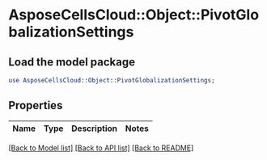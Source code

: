 # AsposeCellsCloud::Object::PivotGlobalizationSettings 

## Load the model package
```perl
use AsposeCellsCloud::Object::PivotGlobalizationSettings;
```

## Properties
Name | Type | Description | Notes
------------ | ------------- | ------------- | -------------
  

[[Back to Model list]](../README.md#documentation-for-models) [[Back to API list]](../README.md#documentation-for-api-endpoints) [[Back to README]](../README.md)

